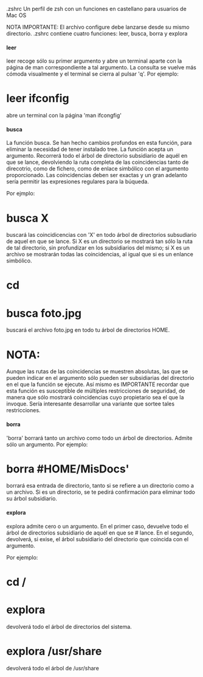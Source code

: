 .zshrc
 Un perfil de zsh con un funciones en castellano para usuarios de Mac OS

NOTA IMPORTANTE: El archivo configure debe lanzarse desde su mismo directorio.
.zshrc contiene cuatro funciones: leer, busca, borra y explora

#### leer

leer recoge sólo su primer argumento y abre un terminal aparte con la página de man correspondiente a tal argumento. La  consulta se vuelve más cómoda visualmente y el terminal se cierra al pulsar 'q'. Por ejemplo:

# leer ifconfig

abre un terminal con la página 'man ifcongfig'

#### busca

La función busca. Se han hecho cambios profundos en esta función, para eliminar la necesidad de tener instalado tree. La función acepta un argumento. Recorrerá todo el árbol de directorio subsidiario de aquél en que se lance, devolviendo la ruta completa de las coincidencias tanto de direcotrio, como de fichero, como de enlace simbólico con el argumento proporcionado. Las coincidencias deben ser exactas y un gran adelanto sería permitir las expresiones regulares para la búqueda.

Por ejmplo: 

# busca X

buscará las coincidicencias con 'X' en todo árbol de directorios subsudiario de aquel en que se lance. Si X es un directorio se mostrará tan sólo la ruta de tal directorio, sin profundizar en los subsidiarios del mismo; si X es un archivo se mostrarán todas las coincidencias, al igual que si es un enlance simbólico.

# cd
# busca foto.jpg 

buscará el archivo foto.jpg en todo tu árbol de directorios HOME.

# NOTA:

Aunque las rutas de las coincidencias se muestren absolutas, las que se pueden indicar en el argumento sólo pueden ser subsidiarias del directorio en el que la función se ejecute. Así mismo es IMPORTANTE recordar que esta función es susceptible de múltiples restricciones de seguridad, de manera que sólo mostrará coincidencias cuyo propietario sea el que la invoque. Sería interesante desarrollar una variante que sortee tales restricciones.

#### borra

'borra' borrará tanto un archivo como todo un árbol de directorios. Admite sólo un argumento. Por ejemplo:

# borra #HOME/MisDocs' 

borrará esa entrada de directorio, tanto si se refiere a un directorio como a un archivo. Si es un directorio, se te pedirá confirmación para eliminar todo su árbol subsidiario.

#### explora

explora admite cero o un argumento. En el primer caso, devuelve todo el árbol de directorios subsidiario de aquél en que se # lance. En el segundo, devolverá, si exise, el árbol subsidiario del directorio que coincida con el argumento.

Por ejemplo:

# cd /
# explora

devolverá todo el árbol de directorios del sistema.

# explora /usr/share

devolverá todo el árbol de /usr/share

